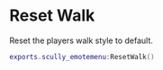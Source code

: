 # Reset Walk

Reset the players walk style to default.
```lua
exports.scully_emotemenu:ResetWalk()
```